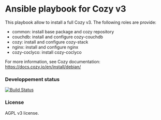 # Ansible playbook for Cozy v3
This playbook allow to install a full Cozy v3. The following roles are provide:

- common: install base package and cozy repository
- couchdb: install and configure cozy-couchdb
- cozy: install and configure cozy-stack
- nginx: install and configure nginx
- cozy-coclyco: install cozy-coclyco


For more information, see Cozy documentation: https://docs.cozy.io/en/install/debian/


### Developpement status
[![Build Status](https://travis-ci.org/ebesson/ansible-cozy-playbook.svg?branch=master)](https://travis-ci.org/ebesson/ansible-cozy-playbook.svg?branch=master)


### License
AGPL v3 license.